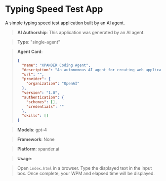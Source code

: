 # Typing Speed Test App

A simple typing speed test application built by an AI agent.

> **AI Authorship**: This application was generated by an AI agent.

> **Type**: "single-agent"

> **Agent Card**:
> ```json
> {
>   "name": "XPANDER Coding Agent",
>   "description": "An autonomous AI agent for creating web applications",
>   "url": "",
>   "provider": {
>     "organization": "OpenAI"
>   },
>   "version": "1.0",
>   "authentication": {
>     "schemes": [],
>     "credentials": ""
>   },
>   "skills": []
> }
> ```

> **Models**: gpt-4

> **Framework**: None

> **Platform**: xpander.ai

> **Usage**:

> Open `index.html` in a browser. Type the displayed text in the input box. Once complete, your WPM and elapsed time will be displayed.